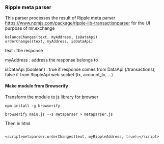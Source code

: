 ### Ripple meta parser
This parser processes the result of Ripple meta parser https://www.npmjs.com/package/ripple-lib-transactionparser for the UI purpose of mr.exchange

```
balanceChanges(text, myAddress, isDataApi)
orderChanges(text, myAddress, isDataApi)
```
text : the response

myAddress : address the response belongs to

isDataApi (boolean) : true if response comes from DataApi (/transactions), false if from RippleApi web socket (tx, account_tx, ...)

#### Make module from Browserify
Transform the module to js library for browser

```
npm install -g browserify

browserify main.js --s metaparser > metaparser.js
```

Then in html
```

<script>metaparser.orderChanges(text, myRippleAddress, true);</script>
```
